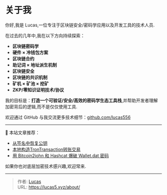 # 关于我


你好,我是 Lucas,一位专注于区块链安全/密码学应用以及开发工具的技术人员.

在过去的几年中,我在以下方向持续探索：

- **区块链密码学**
- **硬件 × 冷钱包方案**
- **区块链合约**
- **助记词 × 地址派生机制**
- **区块链安全**
- **区块链的共识机制**
- **矿机 × 矿池 × 挖矿**
- **ZKP/零知识证明技术/协议**

我的目标是：**打造一个可验证/安全/高效的密码学生态工具栈**,并帮助开发者理解加密背后的逻辑,而不是仅仅使用工具.

欢迎通过 GitHub 与我交流更多技术细节：[github.com/lucas556](https://github.com/lucas556)

---

📁 本站文章推荐：

- [从签名中恢复公钥](/posts/06050956/)
- [本地构造TronTransaction转账交易](/posts/2507660127/)
- [用 Bitcoin2john 和 Hashcat 爆破 Wallet.dat 密码](/posts/2607660128/)

如果你也对底层加密技术感兴趣,欢迎常来.


---

> 作者: [Lucas](https://lucas5.xyz)  
> URL: https://lucas5.xyz/about/  


